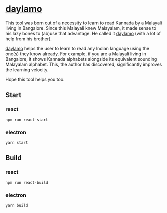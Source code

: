 # [daylamo](https://daylamo.com)

This tool was born out of a necessity to learn to read Kannada by a Malayali living in Bangalore. Since this Malayali knew Malayalam, it made sense to his lazy bones to (ab)use that advantage. He called it [daylamo](https://daylamo.com) (with a lot of help from his brother).

[daylamo](https://daylamo.com) helps the user to learn to read any Indian language using the one(s) they know already. For example, if you are a Malayali living in Bangalore, it shows Kannada alphabets alongside its equivalent sounding Malayalam alphabet. This, the author has discovered, significantly improves the learning velocity.

Hope this tool helps you too.

## Start

### react

`npm run react-start`

### electron

`yarn start`

## Build

### react

`npm run react-build`

### electron

`yarn build`